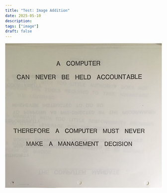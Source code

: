 ```yaml
---
title: "Test: Image Addition"
date: 2025-05-10
description:
tags: ["image"]
draft: false
---
```


![A Computer Can Never Be Held Accountable](a-computer-can-never-be-held-accountable.jpg)

